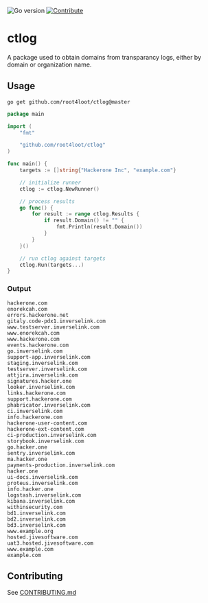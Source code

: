 ![Go version](https://img.shields.io/badge/Go-v1.19-blue.svg) [![Contribute](https://img.shields.io/badge/Contribute-Welcome-green.svg)](CONTRIBUTING.md)

# ctlog
A package used to obtain domains from transparancy logs, either by domain or organization name.


## Usage

```
go get github.com/root4loot/ctlog@master
```

```go
package main

import (
	"fmt"

	"github.com/root4loot/ctlog"
)

func main() {
	targets := []string{"Hackerone Inc", "example.com"}

	// initialize runner
	ctlog := ctlog.NewRunner()

	// process results
	go func() {
		for result := range ctlog.Results {
			if result.Domain() != "" {
				fmt.Println(result.Domain())
			}
		}
	}()

	// run ctlog against targets
	ctlog.Run(targets...)
}
```

### Output

```
hackerone.com
enorekcah.com
errors.hackerone.net
gitaly.code-pdx1.inverselink.com
www.testserver.inverselink.com
www.enorekcah.com
www.hackerone.com
events.hackerone.com
go.inverselink.com
support-app.inverselink.com
staging.inverselink.com
testserver.inverselink.com
attjira.inverselink.com
signatures.hacker.one
looker.inverselink.com
links.hackerone.com
support.hackerone.com
phabricator.inverselink.com
ci.inverselink.com
info.hackerone.com
hackerone-user-content.com
hackerone-ext-content.com
ci-production.inverselink.com
storybook.inverselink.com
go.hacker.one
sentry.inverselink.com
ma.hacker.one
payments-production.inverselink.com
hacker.one
ui-docs.inverselink.com
proteus.inverselink.com
info.hacker.one
logstash.inverselink.com
kibana.inverselink.com
withinsecurity.com
bd1.inverselink.com
bd2.inverselink.com
bd3.inverselink.com
www.example.org
hosted.jivesoftware.com
uat3.hosted.jivesoftware.com
www.example.com
example.com
```

## Contributing

See [CONTRIBUTING.md](CONTRIBUTING.md)
